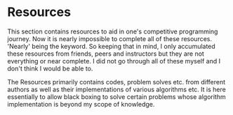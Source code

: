 # Resources

This section contains resources to aid in one's competitive programming journey. Now it is nearly impossible to complete all of these resources. 'Nearly' being the keyword.
So keeping that in mind, I only accumulated these resources from friends, peers and instructors but they are not everything or near complete. I did not go through all
of these myself and I don't think I would be able to.

The Resources primarily contains codes, problem solves etc. from different authors as well as their implementations of various algorithms etc. It is here essentially to allow black boxing to solve certain problems whose algorithm implementation is beyond my scope of knowledge.